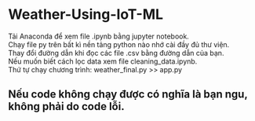 # Weather-Using-IoT-ML
Tải Anaconda để xem file .ipynb bằng jupyter notebook.  
<space><space>Chạy file py trên bất kì nền tảng python nào nhớ cài đầy đủ thư viện.  
Thay đổi đường dẫn khi đọc các file .csv bằng đường dẫn của bạn.  
Nếu muốn biết cách lọc data xem file cleaning_data.ipynb.  
Thứ tự chạy chương trình: weather_final.py >> app.py  
## Nếu code không chạy được có nghĩa là bạn ngu, không phải do code lỗi.
